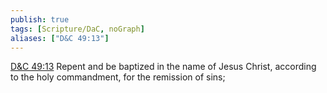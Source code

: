 ```yaml
---
publish: true
tags: [Scripture/DaC, noGraph]
aliases: ["D&C 49:13"]
---
```

[D&C 49:13](https://churchofjesuschrist.org/study/scriptures/dc-testament/dc/49?lang=eng&id=p13#p13) Repent and be baptized in the name of Jesus Christ, according to the holy commandment, for the remission of sins;
